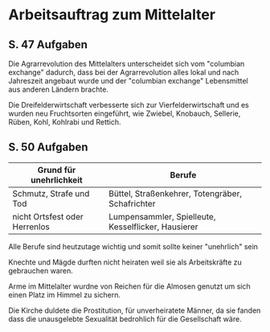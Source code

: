 # Arbeitsauftrag zum Mittelalter


## S. 47 Aufgaben

Die Agrarrevolution des Mittelalters unterscheidet sich vom "columbian exchange" dadurch, dass bei der Agrarrevolution alles lokal und nach Jahreszeit angebaut wurde und der "columbian exchange" Lebensmittel aus anderen Ländern brachte.

Die Dreifelderwirtschaft verbesserte sich zur Vierfelderwirtschaft und es wurden neu Fruchtsorten eingeführt, wie Zwiebel, Knobauch, Sellerie, Rüben, Kohl, Kohlrabi und Rettich.


## S. 50 Aufgaben

| Grund für unehrlichkeit       | Berufe                                              |
| ----------------------------- | --------------------------------------------------- |
| Schmutz, Strafe und Tod      | Büttel, Straßenkehrer, Totengräber, Schafrichter    |
| nicht Ortsfest oder Herrenlos | Lumpensammler, Spielleute, Kesselflicker, Hausierer | 


Alle Berufe sind heutzutage wichtig und somit sollte keiner "unehrlich" sein

Knechte und Mägde durften nicht heiraten weil sie als Arbeitskräfte zu gebrauchen waren.

Arme im Mittelalter wurdne von Reichen für die Almosen genutzt um sich einen Platz im Himmel zu sichern.

Die Kirche duldete die Prostitution, für unverheiratete Männer, da sie fanden dass die unausgelebte Sexualität bedrohlich für die Gesellschaft wäre. 


